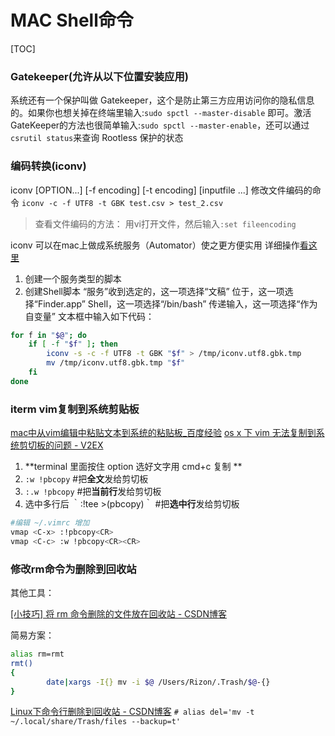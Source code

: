 # MAC Shell命令
[TOC]

### Gatekeeper(允许从以下位置安装应用)
系统还有一个保护叫做 Gatekeeper，这个是防止第三方应用访问你的隐私信息的。如果你也想关掉在终端里输入:`sudo spctl --master-disable` 即可。激活 GateKeeper的方法也很简单输入:`sudo spctl --master-enable`，还可以通过`csrutil status`来查询 Rootless 保护的状态

### 编码转换(iconv)
 iconv [OPTION...] [-f encoding] [-t encoding] [inputfile ...]
 修改文件编码的命令
 `iconv -c -f UTF8 -t GBK test.csv > test_2.csv`
>查看文件编码的方法：
>用vi打开文件，然后输入`:set fileencoding`

iconv 可以在mac上做成系统服务（Automator）使之更方便实用
详细操作[看这里](https://app.yinxiang.com/shard/s9/nl/679699/132350b6-013a-4cf3-8e16-a2b73cba03e9/)
1. 创建一个服务类型的脚本
2. 创建Shell脚本
“服务”收到选定的，这一项选择“文稿”
位于，这一项选择“Finder.app”
Shell，这一项选择“/bin/bash”
传递输入，这一项选择“作为自变量”
文本框中输入如下代码：

``` bash
for f in "$@"; do
    if [ -f "$f" ]; then
        iconv -s -c -f UTF8 -t GBK "$f" > /tmp/iconv.utf8.gbk.tmp
        mv /tmp/iconv.utf8.gbk.tmp "$f"
    fi
done
```

### iterm vim复制到系统剪贴板

[mac中从vim编辑中粘贴文本到系统的粘贴板_百度经验](https://jingyan.baidu.com/article/22fe7cedd9b92e3003617f64.html)
[os x 下 vim 无法复制到系统剪切板的问题 - V2EX](https://www.v2ex.com/t/96300)

1. **terminal 里面按住 option 选好文字用 cmd+c 复制 **
2. `:w !pbcopy` #把**全文**发给剪切板 
3. `:.w !pbcopy` #把**当前行**发给剪切板 
4. 选中多行后 ｀:!tee >(pbcopy)｀ #把**选中行**发给剪切板

```bash
#编辑 ~/.vimrc 增加
vmap <C-x> :!pbcopy<CR>
vmap <C-c> :w !pbcopy<CR><CR>
```

### 修改rm命令为删除到回收站

其他工具：

[[小技巧] 将 rm 命令删除的文件放在回收站 - CSDN博客](https://blog.csdn.net/robertsong2004/article/details/38908493)

简易方案：

```bash
alias rm=rmt
rmt()
{
        date|xargs -I{} mv -i $@ /Users/Rizon/.Trash/$@-{}
}
```

[Linux下命令行删除到回收站 - CSDN博客](http://blog.csdn.net/itodouble/article/details/53503570)
`# alias del='mv -t ~/.local/share/Trash/files --backup=t'`